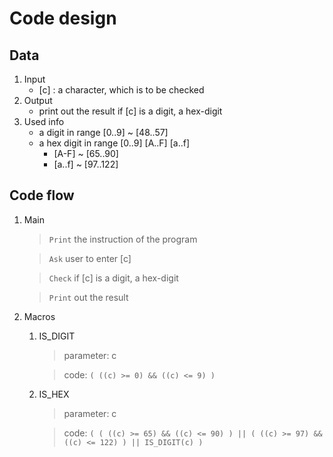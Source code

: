 
# Code design

## Data
1. Input
	- [c] : a character, which is to be checked
2. Output
	- print out the result if [c] is a digit, a hex-digit
3. Used info
	- a digit in range [0..9] ~ [48..57]
	- a hex digit in range [0..9] [A..F] [a..f]
		- [A-F] ~ [65..90]
		- [a..f] ~ [97..122]

## Code flow
1. Main
	> `Print` the instruction of the program

	> `Ask` user to enter [c]

	> `Check` if [c] is a digit, a hex-digit

	> `Print` out the result

2. Macros
	1. IS_DIGIT
		> parameter: c

		> code: `( ((c) >= 0) && ((c) <= 9) )`

	2. IS_HEX
		> parameter: c

		> code: `( ( ((c) >= 65) && ((c) <= 90) ) || ( ((c) >= 97) && ((c) <= 122) ) || IS_DIGIT(c) )`